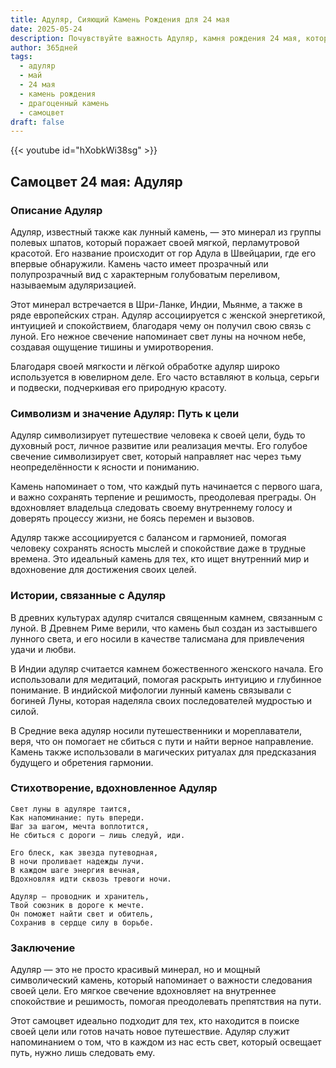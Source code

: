 ```yaml
---
title: Адуляр, Сияющий Камень Рождения для 24 мая
date: 2025-05-24
description: Почувствуйте важность Адуляр, камня рождения 24 мая, который символизирует Путь к цели. Пусть его красота и значение осветят ваш день.
author: 365дней
tags:
  - адуляр
  - май
  - 24 мая
  - камень рождения
  - драгоценный камень
  - самоцвет
draft: false
---
```


{{< youtube id="hXobkWi38sg" >}}

## Самоцвет 24 мая: Адуляр

### Описание Адуляр

Адуляр, известный также как лунный камень, — это минерал из группы полевых шпатов, который поражает своей мягкой, перламутровой красотой. Его название происходит от гор Адула в Швейцарии, где его впервые обнаружили. Камень часто имеет прозрачный или полупрозрачный вид с характерным голубоватым переливом, называемым адуляризацией.

Этот минерал встречается в Шри-Ланке, Индии, Мьянме, а также в ряде европейских стран. Адуляр ассоциируется с женской энергетикой, интуицией и спокойствием, благодаря чему он получил свою связь с луной. Его нежное свечение напоминает свет луны на ночном небе, создавая ощущение тишины и умиротворения.

Благодаря своей мягкости и лёгкой обработке адуляр широко используется в ювелирном деле. Его часто вставляют в кольца, серьги и подвески, подчеркивая его природную красоту.

### Символизм и значение Адуляр: Путь к цели

Адуляр символизирует путешествие человека к своей цели, будь то духовный рост, личное развитие или реализация мечты. Его голубое свечение символизирует свет, который направляет нас через тьму неопределённости к ясности и пониманию.

Камень напоминает о том, что каждый путь начинается с первого шага, и важно сохранять терпение и решимость, преодолевая преграды. Он вдохновляет владельца следовать своему внутреннему голосу и доверять процессу жизни, не боясь перемен и вызовов.

Адуляр также ассоциируется с балансом и гармонией, помогая человеку сохранять ясность мыслей и спокойствие даже в трудные времена. Это идеальный камень для тех, кто ищет внутренний мир и вдохновение для достижения своих целей.

### Истории, связанные с Адуляр

В древних культурах адуляр считался священным камнем, связанным с луной. В Древнем Риме верили, что камень был создан из застывшего лунного света, и его носили в качестве талисмана для привлечения удачи и любви.

В Индии адуляр считается камнем божественного женского начала. Его использовали для медитаций, помогая раскрыть интуицию и глубинное понимание. В индийской мифологии лунный камень связывали с богиней Луны, которая наделяла своих последователей мудростью и силой.

В Средние века адуляр носили путешественники и мореплаватели, веря, что он помогает не сбиться с пути и найти верное направление. Камень также использовали в магических ритуалах для предсказания будущего и обретения гармонии.

### Стихотворение, вдохновленное Адуляр

```
Свет луны в адуляре таится,  
Как напоминание: путь впереди.  
Шаг за шагом, мечта воплотится,  
Не сбиться с дороги — лишь следуй, иди.  

Его блеск, как звезда путеводная,  
В ночи проливает надежды лучи.  
В каждом шаге энергия вечная,  
Вдохновляя идти сквозь тревоги ночи.  

Адуляр — проводник и хранитель,  
Твой союзник в дороге к мечте.  
Он поможет найти свет и обитель,  
Сохранив в сердце силу в борьбе.
```

### Заключение

Адуляр — это не просто красивый минерал, но и мощный символический камень, который напоминает о важности следования своей цели. Его мягкое свечение вдохновляет на внутреннее спокойствие и решимость, помогая преодолевать препятствия на пути.

Этот самоцвет идеально подходит для тех, кто находится в поиске своей цели или готов начать новое путешествие. Адуляр служит напоминанием о том, что в каждом из нас есть свет, который освещает путь, нужно лишь следовать ему.
